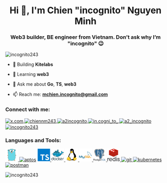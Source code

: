 <h1 align="center">Hi 👋, I'm Chien "incognito" Nguyen Minh</h1>
<h3 align="center">Web3 builder, BE engineer from Vietnam. Don’t ask why I’m "incognito" 😉</h3>

<p align="left"> <img src="https://komarev.com/ghpvc/?username=incognito243&label=Profile%20views&color=0e75b6&style=flat" alt="incognito243" /> </p>

- 🔭 Building **Kitelabs**

- 🌱 Learning **web3**

- 💬 Ask me about **Go**, **TS**, **web3**

- 📫 Reach me: **mchien.incognito@gmail.com**

<h3 align="left">Connect with me:</h3>
<p align="left">
  <a href="https://x.com/0xIncognito243" target="blank">
    <img align="center" src="https://upload.wikimedia.org/wikipedia/commons/5/57/X_logo_2023_%28white%29.png" alt="x.com" height="30" width="30" />
  </a>
  <a href="https://linkedin.com/in/chiennm243" target="blank">
    <img align="center" src="https://raw.githubusercontent.com/rahuldkjain/github-profile-readme-generator/master/src/images/icons/Social/linked-in-alt.svg" alt="chiennm243" height="30" width="40" />
  </a>
  <a href="https://fb.com/a2incognito" target="blank">
    <img align="center" src="https://raw.githubusercontent.com/rahuldkjain/github-profile-readme-generator/master/src/images/icons/Social/facebook.svg" alt="a2incognito" height="30" width="40" />
  </a>
  <a href="https://instagram.com/in.cogni_to_" target="blank">
    <img align="center" src="https://raw.githubusercontent.com/rahuldkjain/github-profile-readme-generator/master/src/images/icons/Social/instagram.svg" alt="in.cogni_to_" height="30" width="40" />
  </a>
  <a href="https://codeforces.com/profile/a2_incognito" target="blank">
    <img align="center" src="https://raw.githubusercontent.com/rahuldkjain/github-profile-readme-generator/master/src/images/icons/Social/codeforces.svg" alt="a2_incognito" height="30" width="40" />
  </a>
  <a href="https://discord.gg/incognito243" target="blank">
    <img align="center" src="https://raw.githubusercontent.com/rahuldkjain/github-profile-readme-generator/master/src/images/icons/Social/discord.svg" alt="incognito243" height="30" width="40" />
  </a>
</p>

<h3 align="left">Languages and Tools:</h3>
<p align="left"> 
  <a href="https://golang.org" target="_blank" rel="noreferrer"> <img src="https://raw.githubusercontent.com/devicons/devicon/master/icons/go/go-original.svg" alt="go" width="40" height="40"/> </a> 
  <a href="https://aptoslabs.com/" target="_blank" rel="noreferrer"><img src="https://aptos.dev/docs/aptos-white.svg" alt="aptos" width="40" height="40"/></a>
  <a href="https://www.typescriptlang.org/" target="_blank" rel="noreferrer"> <img src="https://raw.githubusercontent.com/devicons/devicon/master/icons/typescript/typescript-original.svg" alt="typescript" width="40" height="40"/> </a> 
  <a href="https://www.docker.com/" target="_blank" rel="noreferrer"> <img src="https://raw.githubusercontent.com/devicons/devicon/master/icons/docker/docker-original-wordmark.svg" alt="docker" width="40" height="40"/> </a> 
  <a href="https://www.linux.org/" target="_blank" rel="noreferrer"> <img src="https://raw.githubusercontent.com/devicons/devicon/master/icons/linux/linux-original.svg" alt="linux" width="40" height="40"/> </a> 
  <a href="https://www.mysql.com/" target="_blank" rel="noreferrer"> <img src="https://raw.githubusercontent.com/devicons/devicon/master/icons/mysql/mysql-original-wordmark.svg" alt="mysql" width="40" height="40"/> </a> 
  <a href="https://www.postgresql.org" target="_blank" rel="noreferrer"> <img src="https://raw.githubusercontent.com/devicons/devicon/master/icons/postgresql/postgresql-original-wordmark.svg" alt="postgresql" width="40" height="40"/> </a> 
  <a href="https://redis.io" target="_blank" rel="noreferrer"> <img src="https://raw.githubusercontent.com/devicons/devicon/master/icons/redis/redis-original-wordmark.svg" alt="redis" width="40" height="40"/> </a> 
  <a href="https://git-scm.com/" target="_blank" rel="noreferrer"> <img src="https://www.vectorlogo.zone/logos/git-scm/git-scm-icon.svg" alt="git" width="40" height="40"/> </a> 
  <a href="https://kubernetes.io" target="_blank" rel="noreferrer"> <img src="https://www.vectorlogo.zone/logos/kubernetes/kubernetes-icon.svg" alt="kubernetes" width="40" height="40"/> </a> 
  <a href="https://postman.com" target="_blank" rel="noreferrer"> <img src="https://www.vectorlogo.zone/logos/getpostman/getpostman-icon.svg" alt="postman" width="40" height="40"/> </a> 
<!--   <a href="https://soliditylang.org/" target="_blank" rel="noreferrer"><img src="https://raw.githubusercontent.com/devicons/devicon/master/icons/solidity/solidity-original.svg" alt="solidity" width="40" height="40"/></a> -->
</p>
<p><img align="left" src="https://github-readme-stats.vercel.app/api/top-langs?username=incognito243&show_icons=true&locale=en&layout=compact" alt="incognito243" /></p>
